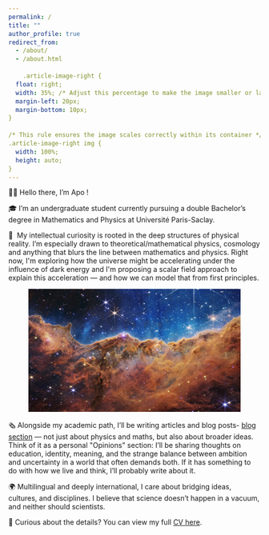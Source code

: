 ```yaml
---
permalink: /
title: ""
author_profile: true
redirect_from: 
  - /about/
  - /about.html

    .article-image-right {
  float: right; 
  width: 35%; /* Adjust this percentage to make the image smaller or larger */
  margin-left: 20px; 
  margin-bottom: 10px;
}

/* This rule ensures the image scales correctly within its container */
.article-image-right img {
  width: 100%;
  height: auto;
}
---
```


👋🏼 Hello there, I’m Apo !

🎓 I’m an undergraduate student currently pursuing a double Bachelor’s degree in Mathematics and Physics at Université Paris-Saclay.

🌌  My intellectual curiosity is rooted in the deep structures of physical reality. I’m especially drawn to theoretical/mathematical physics, cosmology and anything that blurs the line between mathematics and physics. Right now, I'm exploring how the universe might be accelerating under the influence of dark energy and I'm proposing a scalar field approach to explain this acceleration — and how we can model that from first principles.

<figure class="article-image-right">
    <img src="/images/Carina-Nebula-Cosmic-Cliffs-NGC-3324-James-Webb-Space-Telescope-NIRCam.png" alt="The Cosmic Cliffs of the Carina Nebula">
</figure>

🗞️ Alongside my academic path, I’ll be writing articles and blog posts- [blog section](./year-archive/) — not just about physics and maths, but also about broader ideas. Think of it as a personal "Opinions" section: I’ll be sharing thoughts on education, identity, meaning, and the strange balance between ambition and uncertainty in a world that often demands both. If it has something to do with how we live and think, I’ll probably write about it. 

🌍 Multilingual and deeply international, I care about bridging ideas, cultures, and disciplines. I believe that science doesn’t happen in a vacuum, and neither should scientists.


📄 Curious about the details? You can view my full [CV here](./files/CV.pdf).

